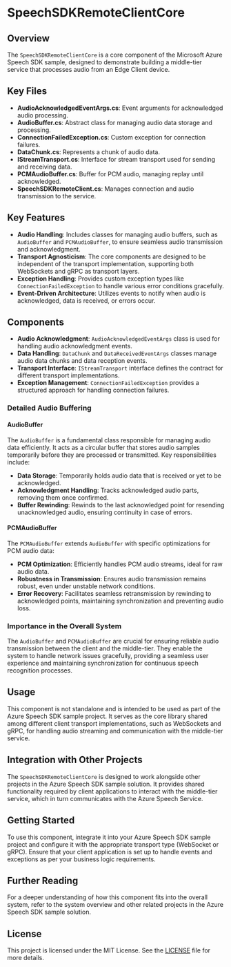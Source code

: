 # SpeechSDKRemoteClientCore

## Overview

The `SpeechSDKRemoteClientCore` is a core component of the Microsoft Azure Speech SDK sample, designed to demonstrate building a middle-tier service that processes audio from an Edge Client device.

## Key Files

- **AudioAcknowledgedEventArgs.cs**: Event arguments for acknowledged audio processing.
- **AudioBuffer.cs**: Abstract class for managing audio data storage and processing.
- **ConnectionFailedException.cs**: Custom exception for connection failures.
- **DataChunk.cs**: Represents a chunk of audio data.
- **IStreamTransport.cs**: Interface for stream transport used for sending and receiving data.
- **PCMAudioBuffer.cs**: Buffer for PCM audio, managing replay until acknowledged.
- **SpeechSDKRemoteClient.cs**: Manages connection and audio transmission to the service.

## Key Features

- **Audio Handling**: Includes classes for managing audio buffers, such as `AudioBuffer` and `PCMAudioBuffer`, to ensure seamless audio transmission and acknowledgment.
- **Transport Agnosticism**: The core components are designed to be independent of the transport implementation, supporting both WebSockets and gRPC as transport layers.
- **Exception Handling**: Provides custom exception types like `ConnectionFailedException` to handle various error conditions gracefully.
- **Event-Driven Architecture**: Utilizes events to notify when audio is acknowledged, data is received, or errors occur.

## Components

- **Audio Acknowledgment**: `AudioAcknowledgedEventArgs` class is used for handling audio acknowledgment events.
- **Data Handling**: `DataChunk` and `DataReceivedEventArgs` classes manage audio data chunks and data reception events.
- **Transport Interface**: `IStreamTransport` interface defines the contract for different transport implementations.
- **Exception Management**: `ConnectionFailedException` provides a structured approach for handling connection failures.

### Detailed Audio Buffering

#### AudioBuffer

The `AudioBuffer` is a fundamental class responsible for managing audio data efficiently. It acts as a circular buffer that stores audio samples temporarily before they are processed or transmitted. Key responsibilities include:

- **Data Storage**: Temporarily holds audio data that is received or yet to be acknowledged.
- **Acknowledgment Handling**: Tracks acknowledged audio parts, removing them once confirmed.
- **Buffer Rewinding**: Rewinds to the last acknowledged point for resending unacknowledged audio, ensuring continuity in case of errors.

#### PCMAudioBuffer

The `PCMAudioBuffer` extends `AudioBuffer` with specific optimizations for PCM audio data:

- **PCM Optimization**: Efficiently handles PCM audio streams, ideal for raw audio data.
- **Robustness in Transmission**: Ensures audio transmission remains robust, even under unstable network conditions.
- **Error Recovery**: Facilitates seamless retransmission by rewinding to acknowledged points, maintaining synchronization and preventing audio loss.

### Importance in the Overall System

The `AudioBuffer` and `PCMAudioBuffer` are crucial for ensuring reliable audio transmission between the client and the middle-tier. They enable the system to handle network issues gracefully, providing a seamless user experience and maintaining synchronization for continuous speech recognition processes.

## Usage

This component is not standalone and is intended to be used as part of the Azure Speech SDK sample project. It serves as the core library shared among different client transport implementations, such as WebSockets and gRPC, for handling audio streaming and communication with the middle-tier service.

## Integration with Other Projects

The `SpeechSDKRemoteClientCore` is designed to work alongside other projects in the Azure Speech SDK sample solution. It provides shared functionality required by client applications to interact with the middle-tier service, which in turn communicates with the Azure Speech Service.

## Getting Started

To use this component, integrate it into your Azure Speech SDK sample project and configure it with the appropriate transport type (WebSocket or gRPC). Ensure that your client application is set up to handle events and exceptions as per your business logic requirements.

## Further Reading

For a deeper understanding of how this component fits into the overall system, refer to the system overview and other related projects in the Azure Speech SDK sample solution.

## License

This project is licensed under the MIT License. See the [LICENSE](../LICENSE) file for more details.